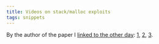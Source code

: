 ```yaml
---
title: Videos on stack/malloc exploits
tags: snippets
---
```


By the author of the paper I [linked to the other day](http://wincent.dev/a/about/wincent/weblog/mini-log/archives/2007/10/defensive_progr.php): [1](http://www.redhatmagazine.com/2007/09/13/uli-takes-on-buffer-overflow/), [2](http://www.redhatmagazine.com/2007/09/25/uli-drepper-part-2-buffer-overflow-and-libc-attacks/), [3](http://www.redhatmagazine.com/2007/10/03/uli-drepper-part-3-memory-allocation-errors/).
